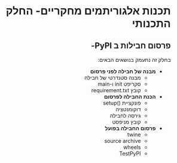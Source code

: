 <div dir='rtl' lang='he'>

# תכנות אלגוריתמים מחקריים- החלק התכנותי
##  פרסום חבילות ב PyPI-  

בחלק זה נתעמק בנושאים הבאים: 

- **מבנה של חבילה לפני פרסום**
  -  מבנה סטנדרטי של חבילה
  -  סקריפט init ו-main
  -  קובץ requirement.txt 
- **הכנת החבילה לפרסום**
   - פונקציית ()setup
   - דוקומנטציה
   - גירסה לחבילה
   - קובץ מניפסט
- **פרסום החבילה בפועל**
    - twine
    - source archive
    - wheels
    - TestPyPI
</div>
